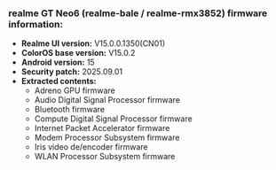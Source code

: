 ### realme GT Neo6 (realme-bale / realme-rmx3852) firmware information:
<!-- This file was generated using extract_fw.sh. DO NOT EDIT! -->
- **Realme UI version:** V15.0.0.1350(CN01)
- **ColorOS base version:** V15.0.2
- **Android version:** 15
- **Security patch:** 2025.09.01
- **Extracted contents:**
  - Adreno GPU firmware
  - Audio Digital Signal Processor firmware
  - Bluetooth firmware
  - Compute Digital Signal Processor firmware
  - Internet Packet Accelerator firmware
  - Modem Processor Subsystem firmware
  - Iris video de/encoder firmware
  - WLAN Processor Subsystem firmware
